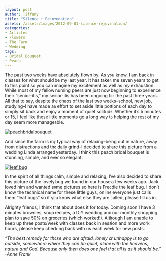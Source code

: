 ```yaml
---
layout: post
author: Tiffany
title: "Silence + Rejuvenation"
assets: /assets/images/2012-09-01-silence-rejuvenation/
categories: 
- Articles
- Flowers
- The Farm
- Wedding
tags: 
- Bridal Bouquet
- Peach
---
```


The past two weeks have absolutely flown by. As you know, I am back in classes for what should be my last year. It has taken me seven years to get to this point so you can imagine my excitement as well as my exhaustion. While most of my fellow nursing peers are just now beginning to experience their “senior-itis,” my senior-itis has been ongoing for the past three years. All that to say, despite the chaos of the last two weeks–school, new job, studying–I have made an effort to set aside little portions of each day to simply sit back and enjoy a moment of quiet solitude. Whether it’s 5 minutes or 15, I feel like these little moments go a long way to helping the rest of my day seem more manageable.

[![peachbridalbouquet](jekyll_uploads/2012/09/peachbridalbouquet-575x431.jpg "peachbridalbouquet")](http://www.sweetpeonies.com/2012/09/silence-rejuvenation/peachbridalbouquet/)

And since the farm is my typical way of relaxing–being out in nature, away from distractions and the daily grind–I decided to share this picture from a wedding Linda arranged yesterday. I think this peach bridal bouquet is stunning, simple, and ever so elegant.

[![leaf bug](jekyll_uploads/2012/09/bug-575x382.jpg "bug")](http://www.sweetpeonies.com/2012/09/silence-rejuvenation/bug/)

In the spirit of all things calm, simple and relaxing, I’ve also decided to share this picture of the lovely bug we found in our house a few weeks ago. Jack loved him and wanted some pictures so here is Freddie the leaf bug. I don’t know the technical name for these little guys, online everyone just calls them “leaf bugs” so if you know what else they are called, please fill us in.

Alrighty friends, I think that about does it for today. Coming soon I have 3 minutes brownies, soup recipes, a DIY wedding and our monthly shopping plan to save 50% on groceries (which worked!). Although I am unable to keep up three posts/week with classes back in session and more work hours, please keep checking back with us each week for new posts.

_“The best remedy for those who are afraid, lonely or unhappy is to go outside, somewhere where they can be quiet, alone with the heavens, nature and God. Because only then does one feel that all is as it should be.”  
-Anne Frank_